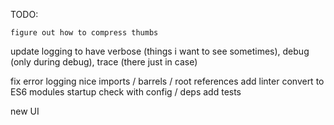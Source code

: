 TODO:

<!-- get running on osx -->
<!-- split web server into own module -->

<!-- refactor command queue -->
<!-- split up models + cmd portions -->
<!-- refactor cli portions into function based services -->
<!-- hide stupid ffmpeg messages -->
    figure out how to compress thumbs
<!-- refactor db portion -->
<!-- integrate samba monitor with leveldb -->
<!-- test the changes -->
<!-- fix background worker -->
<!-- folder structure (logs + high low level services) -->
<!-- scheduler service -->
<!-- add other routers -->
<!-- implement proper thumbnail getting -->
<!-- refactor index (init function) -->
<!-- add gzip -->
<!-- multiple thumbnails -->
<!-- fix logging levels + console use -->
<!-- ssh executor: tried it, DON'T USE, WAY TOO SLOW compared with native -->
update logging to have verbose (things i want to see sometimes), debug (only during debug), trace (there just in case)
<!-- README - what to install (deps for linux server) -->
fix error logging
nice imports / barrels / root references
add linter
convert to ES6 modules
startup check with config / deps
add tests


new UI
